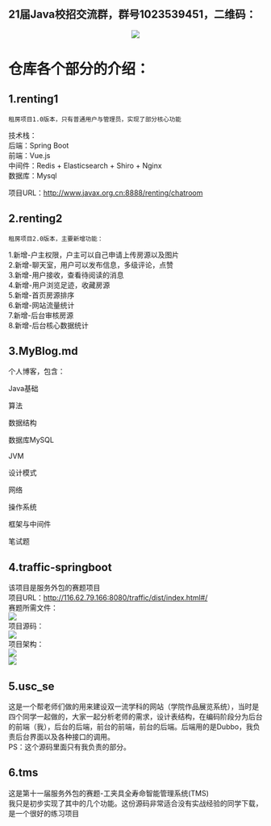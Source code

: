 ## 21届Java校招交流群，群号1023539451，二维码： 

<p align="center">
    <img src="http://116.62.79.166:8080/github/JavaCollege/qq.png" width=""/>
</p>  


# 仓库各个部分的介绍：  
## 1.renting1  
    租房项目1.0版本，只有普通用户与管理员，实现了部分核心功能  
技术栈：    
后端：Spring Boot  
前端：Vue.js  
中间件：Redis + Elasticsearch + Shiro + Nginx  
数据库：Mysql

项目URL：http://www.javax.org.cn:8888/renting/chatroom

## 2.renting2
    租房项目2.0版本，主要新增功能：   
1.新增-户主权限，户主可以自己申请上传房源以及图片  
2.新增-聊天室，用户可以发布信息，多级评论，点赞    
3.新增-用户接收，查看待阅读的消息  
4.新增-用户浏览足迹，收藏房源  
5.新增-首页房源排序  
6.新增-网站流量统计  
7.新增-后台审核房源  
8.新增-后台核心数据统计

## 3.MyBlog.md
个人博客，包含：

Java基础

算法

数据结构

数据库MySQL

JVM

设计模式

网络

操作系统

框架与中间件

笔试题

## 4.traffic-springboot  
该项目是服务外包的赛题项目  
项目URL：http://116.62.79.166:8080/traffic/dist/index.html#/  
赛题所需文件：  
![](http://116.62.79.166:8080/github/JavaCollege/fwwb1.png)  
项目源码：  
![](http://116.62.79.166:8080/github/JavaCollege/fwwb2.png)  
项目架构：  
![](http://116.62.79.166:8080/github/JavaCollege/fwwb3.png)  
![](http://116.62.79.166:8080/github/JavaCollege/fwwb4.png)

## 5.usc_se
这是一个帮老师们做的用来建设双一流学科的网站（学院作品展览系统），当时是四个同学一起做的，大家一起分析老师的需求，设计表结构，在编码阶段分为后台的前端（我），后台的后端，前台的前端，前台的后端。后端用的是Dubbo，我负责后台界面以及各种接口的调用。  
PS：这个源码里面只有我负责的部分。

## 6.tms
这是第十一届服务外包的赛题-工夹具全寿命智能管理系统(TMS)  
我只是初步实现了其中的几个功能。这份源码非常适合没有实战经验的同学下载，是一个很好的练习项目

